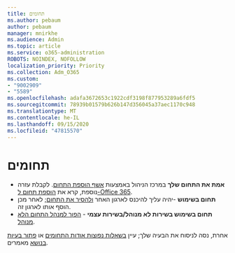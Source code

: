 ```yaml
---
title: תחומים
ms.author: pebaum
author: pebaum
manager: mnirkhe
ms.audience: Admin
ms.topic: article
ms.service: o365-administration
ROBOTS: NOINDEX, NOFOLLOW
localization_priority: Priority
ms.collection: Adm_O365
ms.custom:
- "9002909"
- "5589"
ms.openlocfilehash: adafa3672653c1922cdf3198f877953289a6fdf5
ms.sourcegitcommit: 78939b01579b626b147d356045a37aec1170c948
ms.translationtype: MT
ms.contentlocale: he-IL
ms.lasthandoff: 09/15/2020
ms.locfileid: "47815570"
---
```

# <a name="domains"></a>תחומים

- **אמת את התחום שלך** במרכז הניהול באמצעות [אשף הוספת התחום](https://admin.microsoft.com/Adminportal#/Domains/Wizard). לקבלת עזרה נוספת, קרא את [הוספת תחום ל-Office 365](https://docs.microsoft.com/microsoft-365/admin/setup/add-domain?view=o365-worldwide).
- **תחום בשימוש** -יהיה עליך להיכנס לארגון האחר [ולהסיר את התחום](https://docs.microsoft.com/microsoft-365/admin/get-help-with-domains/remove-a-domain?view=o365-worldwide); לאחר מכן הוסף אותו לארגון זה.
- **תחום בשימוש בשירות לא מנוהל/בשירות עצמי**  -  [הפוך למנהל התחום הלא מנוהל](https://docs.microsoft.com/azure/active-directory/users-groups-roles/domains-admin-takeover).

אחרת, נסה לניסוח את הבעיה שלך; עיין [בשאלות נפוצות אודות התחומים](https://docs.microsoft.com/microsoft-365/admin/setup/domains-faq?view=o365-worldwide) או [פתור בעיות בנושא](https://docs.microsoft.com/microsoft-365/admin/get-help-with-domains/find-and-fix-issues?view=o365-worldwide) מאמרים.
